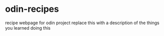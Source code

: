 # odin-recipes
recipe webpage for odin project
replace this with a description of the things you learned doing this